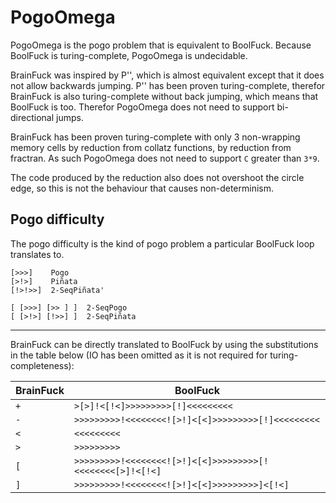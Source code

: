 # PogoOmega

PogoOmega is the pogo problem that is equivalent to BoolFuck. Because BoolFuck is turing-complete, PogoOmega is undecidable.

BrainFuck was inspired by P'', which is almost equivalent except that it does not allow backwards jumping. P'' has been proven turing-complete, therefor BrainFuck is also turing-complete without back jumping, which means that BoolFuck is too.
Therefor PogoOmega does not need to support bi-directional jumps.

BrainFuck has been proven turing-complete with only 3 non-wrapping memory cells by reduction from collatz functions, by reduction from fractran. As such PogoOmega does not need to support `C` greater than `3*9`.

The code produced by the reduction also does not overshoot the circle edge, so this is not the behaviour that causes non-determinism.

## Pogo difficulty

The pogo difficulty is the kind of pogo problem a particular BoolFuck loop translates to.

```
[>>>]    Pogo
[>!>]    Piñata
[!>!>>]  2-SeqPiñata'

[ [>>>] [>> ] ]  2-SeqPogo
[ [>!>] [!>>] ]  2-SeqPiñata
```

-------

BrainFuck can be directly translated to BoolFuck by using the substitutions in the table below (IO has been omitted as it is not required for turing-completeness):

| BrainFuck | BoolFuck                                                  |
|-----------|-----------------------------------------------------------|
| `+`       | `>[>]!<[!<]>>>>>>>>>[!]<<<<<<<<<`                         |
| `-`       | `>>>>>>>>>!<<<<<<<<![>!]<[<]>>>>>>>>>[!]<<<<<<<<<`        |
| `<`       | `<<<<<<<<<`                                               |
| `>`       | `>>>>>>>>>`                                               |
| `[`       | `>>>>>>>>>!<<<<<<<<![>!]<[<]>>>>>>>>>[!<<<<<<<<[>]!<[!<]` |
| `]`       | `>>>>>>>>>!<<<<<<<<![>!]<[<]>>>>>>>>>]<[!<]`              |
